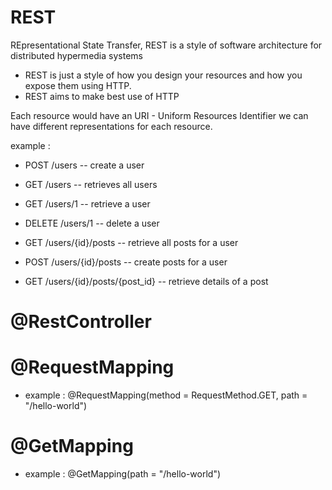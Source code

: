 # REST
REpresentational State Transfer, REST is a style of software architecture for distributed hypermedia systems
- REST is just a style of how you design your resources and how you expose them using HTTP.
- REST aims to make best use of HTTP

Each resource would have an URI - Uniform Resources Identifier 
we can have different representations for each resource.

example : 

- POST     /users         -- create a user
- GET      /users         -- retrieves all users
- GET      /users/1       -- retrieve a user
- DELETE   /users/1       -- delete a user

- GET     /users/{id}/posts               -- retrieve all posts for a user
- POST    /users/{id}/posts               -- create posts for a user
- GET     /users/{id}/posts/{post_id}     -- retrieve details of a post

# @RestController

# @RequestMapping

- example : @RequestMapping(method = RequestMethod.GET, path = "/hello-world")

# @GetMapping

- example :  @GetMapping(path = "/hello-world")








